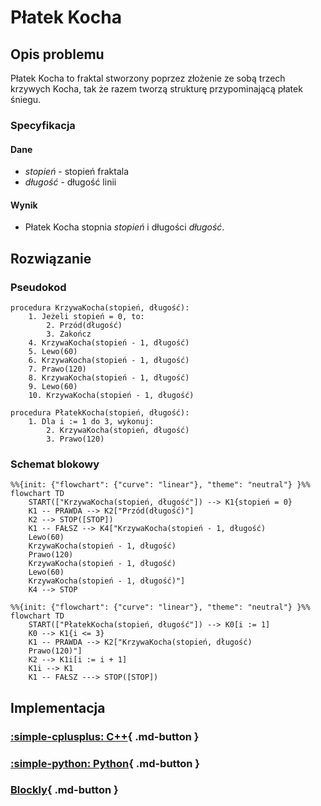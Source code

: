 # Płatek Kocha

## Opis problemu

Płatek Kocha to fraktal stworzony poprzez złożenie ze sobą trzech krzywych Kocha, tak że razem tworzą strukturę przypominającą płatek śniegu.

### Specyfikacja

#### Dane

* $stopień$ - stopień fraktala
* $długość$ - długość linii

#### Wynik

* Płatek Kocha stopnia $stopień$ i długości $długość$.

## Rozwiązanie

### Pseudokod

```
procedura KrzywaKocha(stopień, długość):
    1. Jeżeli stopień = 0, to:
        2. Przód(długość)
        3. Zakończ
    4. KrzywaKocha(stopień - 1, długość)
    5. Lewo(60)
    6. KrzywaKocha(stopień - 1, długość)
    7. Prawo(120)
    8. KrzywaKocha(stopień - 1, długość)
    9. Lewo(60)
    10. KrzywaKocha(stopień - 1, długość)
```

```
procedura PłatekKocha(stopień, długość):
    1. Dla i := 1 do 3, wykonuj:
        2. KrzywaKocha(stopień, długość)
        3. Prawo(120)
```

### Schemat blokowy

```mermaid
%%{init: {"flowchart": {"curve": "linear"}, "theme": "neutral"} }%%
flowchart TD
    START(["KrzywaKocha(stopień, długość"]) --> K1{stopień = 0}
    K1 -- PRAWDA --> K2["Przód(długość)"]
    K2 --> STOP([STOP])
    K1 -- FAŁSZ --> K4["KrzywaKocha(stopień - 1, długość)
    Lewo(60)
    KrzywaKocha(stopień - 1, długość)
    Prawo(120)
    KrzywaKocha(stopień - 1, długość)
    Lewo(60)
    KrzywaKocha(stopień - 1, długość)"]
    K4 --> STOP
```

```mermaid
%%{init: {"flowchart": {"curve": "linear"}, "theme": "neutral"} }%%
flowchart TD
    START(["PłatekKocha(stopień, długość"]) --> K0[i := 1]
    K0 --> K1{i <= 3}
    K1 -- PRAWDA --> K2["KrzywaKocha(stopień, długość)
    Prawo(120)"]
    K2 --> K1i[i := i + 1]
    K1i --> K1
    K1 -- FAŁSZ ---> STOP([STOP])
```

## Implementacja

### [:simple-cplusplus: C++](../../programming/c++/algorithms/fractals/koch-snowflake.md){ .md-button }

### [:simple-python: Python](../../programming/python/algorithms/fractals/koch-snowflake.md){ .md-button }

### [Blockly](../../programming/blockly/algorithms/fractals/koch-snowflake.md){ .md-button }
